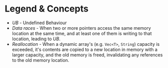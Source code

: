 # Legend & Concepts

- _UB_ - Undefined Behaviour
- _Data races_ - When two or more pointers access the same memory location at the same time, and at least one of them is writing to that location, leading to _UB_.
- _Reallocation_ - When a dynamic array's (e.g. `Vec<T>`, `String`) capacity is exceeded, it's contents are copied to a new location in memory with a larger capacity, and the old memory is freed, invalidating any references to the old memory location.

